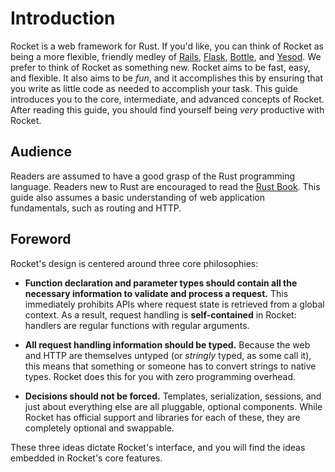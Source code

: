 # Introduction

Rocket is a web framework for Rust. If you'd like, you can think of Rocket as
being a more flexible, friendly medley of [Rails](http://rubyonrails.org),
[Flask](http://flask.pocoo.org/),
[Bottle](http://bottlepy.org/docs/dev/index.html), and
[Yesod](http://www.yesodweb.com/). We prefer to think of Rocket as something
new. Rocket aims to be fast, easy, and flexible. It also aims to be _fun_, and
it accomplishes this by ensuring that you write as little code as needed to
accomplish your task. This guide introduces you to the core, intermediate, and
advanced concepts of Rocket. After reading this guide, you should find yourself
being _very_ productive with Rocket.

## Audience

Readers are assumed to have a good grasp of the Rust programming language.
Readers new to Rust are encouraged to read the [Rust
Book](https://doc.rust-lang.org/book/). This guide also assumes a basic
understanding of web application fundamentals, such as routing and HTTP.

## Foreword

Rocket's design is centered around three core philosophies:

  * **Function declaration and parameter types should contain all the necessary
    information to validate and process a request.** This immediately prohibits
    APIs where request state is retrieved from a global context. As a result,
    request handling is **self-contained** in Rocket: handlers are regular
    functions with regular arguments.

  * **All request handling information should be typed.** Because the web and
    HTTP are themselves untyped (or _stringly_ typed, as some call it), this
    means that something or someone has to convert strings to native types.
    Rocket does this for you with zero programming overhead.

  * **Decisions should not be forced.** Templates, serialization, sessions, and
    just about everything else are all pluggable, optional components. While
    Rocket has official support and libraries for each of these, they are
    completely optional and swappable.

These three ideas dictate Rocket's interface, and you will find the ideas
embedded in Rocket's core features.

